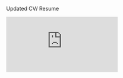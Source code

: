 Updated CV/ Resume

<embed src="https://jnmarshan.github.io/docs/jmCV_V2.pdf" type="application/pdf" />
